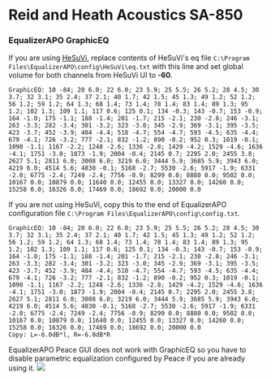 # Reid and Heath Acoustics SA-850
### EqualizerAPO GraphicEQ
If you are using [HeSuVi](https://sourceforge.net/projects/hesuvi/), replace contents of HeSuVi's eq file `C:\Program Files\EqualizerAPO\config\HeSuVi\eq.txt` with this line and set global volume for both channels from HeSuVi UI to **-60**.
```
GraphicEQ: 10 -84; 20 6.0; 22 6.0; 23 5.9; 25 5.5; 26 5.2; 28 4.5; 30 3.7; 32 3.1; 35 2.4; 37 2.1; 40 1.7; 42 1.5; 45 1.3; 49 1.2; 52 1.2; 56 1.2; 59 1.2; 64 1.3; 68 1.4; 73 1.4; 78 1.4; 83 1.4; 89 1.3; 95 1.2; 102 1.3; 109 1.1; 117 0.6; 125 0.1; 134 -0.3; 143 -0.7; 153 -0.9; 164 -1.0; 175 -1.1; 188 -1.4; 201 -1.7; 215 -2.1; 230 -2.8; 246 -3.1; 263 -3.3; 282 -3.4; 301 -3.2; 323 -3.0; 345 -2.9; 369 -3.1; 395 -3.5; 423 -3.7; 452 -3.9; 484 -4.4; 518 -4.7; 554 -4.7; 593 -4.5; 635 -4.4; 679 -4.1; 726 -3.2; 777 -2.1; 832 -1.2; 890 -0.2; 952 0.3; 1019 -0.1; 1090 -1.1; 1167 -2.2; 1248 -2.6; 1336 -2.8; 1429 -4.2; 1529 -4.6; 1636 -4.1; 1751 -3.0; 1873 -1.9; 2004 -0.4; 2145 0.7; 2295 2.0; 2455 3.8; 2627 5.1; 2811 6.0; 3008 6.0; 3219 6.0; 3444 5.9; 3685 5.9; 3943 6.0; 4219 6.0; 4514 5.6; 4830 -0.1; 5168 -2.7; 5530 -2.6; 5917 -1.9; 6331 -2.0; 6775 -2.4; 7249 -2.4; 7756 -0.9; 8299 0.0; 8880 0.0; 9502 0.0; 10167 0.0; 10879 0.0; 11640 0.0; 12455 0.0; 13327 0.0; 14260 0.0; 15258 0.0; 16326 0.0; 17469 0.0; 18692 0.0; 20000 0.0
```
If you are not using HeSuVi, copy this to the end of EqualizerAPO configuration file `C:\Program Files\EqualizerAPO\config\config.txt`.
```
GraphicEQ: 10 -84; 20 6.0; 22 6.0; 23 5.9; 25 5.5; 26 5.2; 28 4.5; 30 3.7; 32 3.1; 35 2.4; 37 2.1; 40 1.7; 42 1.5; 45 1.3; 49 1.2; 52 1.2; 56 1.2; 59 1.2; 64 1.3; 68 1.4; 73 1.4; 78 1.4; 83 1.4; 89 1.3; 95 1.2; 102 1.3; 109 1.1; 117 0.6; 125 0.1; 134 -0.3; 143 -0.7; 153 -0.9; 164 -1.0; 175 -1.1; 188 -1.4; 201 -1.7; 215 -2.1; 230 -2.8; 246 -3.1; 263 -3.3; 282 -3.4; 301 -3.2; 323 -3.0; 345 -2.9; 369 -3.1; 395 -3.5; 423 -3.7; 452 -3.9; 484 -4.4; 518 -4.7; 554 -4.7; 593 -4.5; 635 -4.4; 679 -4.1; 726 -3.2; 777 -2.1; 832 -1.2; 890 -0.2; 952 0.3; 1019 -0.1; 1090 -1.1; 1167 -2.2; 1248 -2.6; 1336 -2.8; 1429 -4.2; 1529 -4.6; 1636 -4.1; 1751 -3.0; 1873 -1.9; 2004 -0.4; 2145 0.7; 2295 2.0; 2455 3.8; 2627 5.1; 2811 6.0; 3008 6.0; 3219 6.0; 3444 5.9; 3685 5.9; 3943 6.0; 4219 6.0; 4514 5.6; 4830 -0.1; 5168 -2.7; 5530 -2.6; 5917 -1.9; 6331 -2.0; 6775 -2.4; 7249 -2.4; 7756 -0.9; 8299 0.0; 8880 0.0; 9502 0.0; 10167 0.0; 10879 0.0; 11640 0.0; 12455 0.0; 13327 0.0; 14260 0.0; 15258 0.0; 16326 0.0; 17469 0.0; 18692 0.0; 20000 0.0
Copy: L=-6.0dB*l, R=-6.0dB*R
```
EqualizerAPO Peace GUI does not work with GraphicEQ so you have to disable parametric equalization configured by Peace if you are already using it.
![](https://raw.githubusercontent.com/jaakkopasanen/AutoEq/master/results/SBAF-Serious/innerfidelity/onear/Reid%20and%20Heath%20Acoustics%20SA-850/Reid%20and%20Heath%20Acoustics%20SA-850.png)
